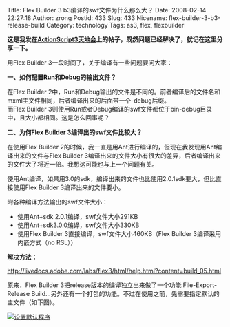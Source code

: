 Title: Flex Builder 3 b3编译的swf文件为什么那么大？
Date: 2008-02-14 22:27:18
Author: zrong
Postid: 433
Slug: 433
Nicename: flex-builder-3-b3-release-build
Category: technology
Tags: as3, flex, flexbuilder

**这是我发在[ActionScript3天地会](http://bbs.actionscript3.cn/thread-3412-1-1.html)上的帖子，既然问题已经解决了，就记在这里分享一下。**

用Flex Builder 3一段时间了，关于编译有一些问题要问大家：

**一、如何配置Run和Debug的输出文件？**

在Flex Builder
2中，Run和Debug输出的文件是不同的。前者编译后的文件名和mxml主文件相同，后者编译出来的后面带一个-debug后缀。  
而Flex Builder
3则使用Run或者Debug编译的swf文件都位于bin-debug目录中，且大小都相同。这是怎么回事呢？

**二、为何Flex Builder 3编译出的swf文件比较大？**  
<!--more-->  
在使用Flex Builder
2的时候，我一直是用Ant进行编译的，但现在我发现用Ant编译出来的文件与Flex
Builder
3编译出来的文件大小有很大的差异，后者编译出来的文件大了将近一倍。我想这可能也与上一个问题有关。

使用Ant编译，如果用3.0的sdk，编译出来的文件也比使用2.0.1sdk要大，但比直接使用Flex
Builder 3编译出来的文件要小。

附各种编译方法输出的swf文件大小：

-   使用Ant+sdk 2.0.1编译，swf文件大小291KB
-   使用Ant+sdk3.0.0编译，swf文件大小330KB
-   使用Flex Builder 3直接编译，swf文件大小460KB（Flex Builder
    3编译采用内嵌方式（no RSL））

**解决方法：**  

<http://livedocs.adobe.com/labs/flex3/html/help.html?content=build_05.html>

原来，Flex Builder
3把release版本的编译独立出来做了一个功能:File-Export-Release
Build...另外还有一个打包的功能。不过在使用之前，先需要指定默认的主文件（如下图）。  

[![设置默认程序](/wp-content/uploads/2008/02/_post.gif "设置默认程序")](/wp-content/uploads/2008/02/post.gif "设置默认程序")

